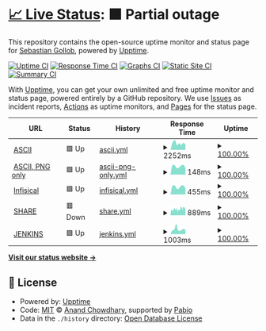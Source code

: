 # [📈 Live Status](https://status.gollob.dev): <!--live status--> **🟧 Partial outage**

This repository contains the open-source uptime monitor and status page for [Sebastian Gollob](gollob.dev), powered by [Upptime](https://github.com/upptime/upptime).

[![Uptime CI](https://github.com/sebastiangollob/uptime-monitor/workflows/Uptime%20CI/badge.svg)](https://github.com/sebastiangollob/uptime-monitor/actions?query=workflow%3A%22Uptime+CI%22)
[![Response Time CI](https://github.com/sebastiangollob/uptime-monitor/workflows/Response%20Time%20CI/badge.svg)](https://github.com/sebastiangollob/uptime-monitor/actions?query=workflow%3A%22Response+Time+CI%22)
[![Graphs CI](https://github.com/sebastiangollob/uptime-monitor/workflows/Graphs%20CI/badge.svg)](https://github.com/sebastiangollob/uptime-monitor/actions?query=workflow%3A%22Graphs+CI%22)
[![Static Site CI](https://github.com/sebastiangollob/uptime-monitor/workflows/Static%20Site%20CI/badge.svg)](https://github.com/sebastiangollob/uptime-monitor/actions?query=workflow%3A%22Static+Site+CI%22)
[![Summary CI](https://github.com/sebastiangollob/uptime-monitor/workflows/Summary%20CI/badge.svg)](https://github.com/sebastiangollob/uptime-monitor/actions?query=workflow%3A%22Summary+CI%22)

With [Upptime](https://upptime.js.org), you can get your own unlimited and free uptime monitor and status page, powered entirely by a GitHub repository. We use [Issues](https://github.com/sebastiangollob/uptime-monitor/issues) as incident reports, [Actions](https://github.com/sebastiangollob/uptime-monitor/actions) as uptime monitors, and [Pages](https://status.gollob.dev) for the status page.

<!--start: status pages-->
<!-- This summary is generated by Upptime (https://github.com/upptime/upptime) -->
<!-- Do not edit this manually, your changes will be overwritten -->
<!-- prettier-ignore -->
| URL | Status | History | Response Time | Uptime |
| --- | ------ | ------- | ------------- | ------ |
| <img alt="" src="https://icons.duckduckgo.com/ip3/ascii.ist.tugraz.at.ico" height="13"> [ASCII](https://ascii.ist.tugraz.at) | 🟩 Up | [ascii.yml](https://github.com/kochge/uptime-monitor/commits/HEAD/history/ascii.yml) | <details><summary><img alt="Response time graph" src="./graphs/ascii/response-time-week.png" height="20"> 2252ms</summary><br><a href="https://kochge.github.io/uptime-monitor/history/ascii"><img alt="Response time 2288" src="https://img.shields.io/endpoint?url=https%3A%2F%2Fraw.githubusercontent.com%2Fkochge%2Fuptime-monitor%2FHEAD%2Fapi%2Fascii%2Fresponse-time.json"></a><br><a href="https://kochge.github.io/uptime-monitor/history/ascii"><img alt="24-hour response time 1877" src="https://img.shields.io/endpoint?url=https%3A%2F%2Fraw.githubusercontent.com%2Fkochge%2Fuptime-monitor%2FHEAD%2Fapi%2Fascii%2Fresponse-time-day.json"></a><br><a href="https://kochge.github.io/uptime-monitor/history/ascii"><img alt="7-day response time 2252" src="https://img.shields.io/endpoint?url=https%3A%2F%2Fraw.githubusercontent.com%2Fkochge%2Fuptime-monitor%2FHEAD%2Fapi%2Fascii%2Fresponse-time-week.json"></a><br><a href="https://kochge.github.io/uptime-monitor/history/ascii"><img alt="30-day response time 3009" src="https://img.shields.io/endpoint?url=https%3A%2F%2Fraw.githubusercontent.com%2Fkochge%2Fuptime-monitor%2FHEAD%2Fapi%2Fascii%2Fresponse-time-month.json"></a><br><a href="https://kochge.github.io/uptime-monitor/history/ascii"><img alt="1-year response time 2338" src="https://img.shields.io/endpoint?url=https%3A%2F%2Fraw.githubusercontent.com%2Fkochge%2Fuptime-monitor%2FHEAD%2Fapi%2Fascii%2Fresponse-time-year.json"></a></details> | <details><summary><a href="https://kochge.github.io/uptime-monitor/history/ascii">100.00%</a></summary><a href="https://kochge.github.io/uptime-monitor/history/ascii"><img alt="All-time uptime 100.00%" src="https://img.shields.io/endpoint?url=https%3A%2F%2Fraw.githubusercontent.com%2Fkochge%2Fuptime-monitor%2FHEAD%2Fapi%2Fascii%2Fuptime.json"></a><br><a href="https://kochge.github.io/uptime-monitor/history/ascii"><img alt="24-hour uptime 100.00%" src="https://img.shields.io/endpoint?url=https%3A%2F%2Fraw.githubusercontent.com%2Fkochge%2Fuptime-monitor%2FHEAD%2Fapi%2Fascii%2Fuptime-day.json"></a><br><a href="https://kochge.github.io/uptime-monitor/history/ascii"><img alt="7-day uptime 100.00%" src="https://img.shields.io/endpoint?url=https%3A%2F%2Fraw.githubusercontent.com%2Fkochge%2Fuptime-monitor%2FHEAD%2Fapi%2Fascii%2Fuptime-week.json"></a><br><a href="https://kochge.github.io/uptime-monitor/history/ascii"><img alt="30-day uptime 100.00%" src="https://img.shields.io/endpoint?url=https%3A%2F%2Fraw.githubusercontent.com%2Fkochge%2Fuptime-monitor%2FHEAD%2Fapi%2Fascii%2Fuptime-month.json"></a><br><a href="https://kochge.github.io/uptime-monitor/history/ascii"><img alt="1-year uptime 100.00%" src="https://img.shields.io/endpoint?url=https%3A%2F%2Fraw.githubusercontent.com%2Fkochge%2Fuptime-monitor%2FHEAD%2Fapi%2Fascii%2Fuptime-year.json"></a></details>
| <img alt="" src="https://icons.duckduckgo.com/ip3/ascii.ist.tugraz.at.ico" height="13"> [ASCII, PNG only](https://ascii.ist.tugraz.at/images/pages/404.png) | 🟩 Up | [ascii-png-only.yml](https://github.com/kochge/uptime-monitor/commits/HEAD/history/ascii-png-only.yml) | <details><summary><img alt="Response time graph" src="./graphs/ascii-png-only/response-time-week.png" height="20"> 148ms</summary><br><a href="https://kochge.github.io/uptime-monitor/history/ascii-png-only"><img alt="Response time 136" src="https://img.shields.io/endpoint?url=https%3A%2F%2Fraw.githubusercontent.com%2Fkochge%2Fuptime-monitor%2FHEAD%2Fapi%2Fascii-png-only%2Fresponse-time.json"></a><br><a href="https://kochge.github.io/uptime-monitor/history/ascii-png-only"><img alt="24-hour response time 111" src="https://img.shields.io/endpoint?url=https%3A%2F%2Fraw.githubusercontent.com%2Fkochge%2Fuptime-monitor%2FHEAD%2Fapi%2Fascii-png-only%2Fresponse-time-day.json"></a><br><a href="https://kochge.github.io/uptime-monitor/history/ascii-png-only"><img alt="7-day response time 148" src="https://img.shields.io/endpoint?url=https%3A%2F%2Fraw.githubusercontent.com%2Fkochge%2Fuptime-monitor%2FHEAD%2Fapi%2Fascii-png-only%2Fresponse-time-week.json"></a><br><a href="https://kochge.github.io/uptime-monitor/history/ascii-png-only"><img alt="30-day response time 136" src="https://img.shields.io/endpoint?url=https%3A%2F%2Fraw.githubusercontent.com%2Fkochge%2Fuptime-monitor%2FHEAD%2Fapi%2Fascii-png-only%2Fresponse-time-month.json"></a><br><a href="https://kochge.github.io/uptime-monitor/history/ascii-png-only"><img alt="1-year response time 136" src="https://img.shields.io/endpoint?url=https%3A%2F%2Fraw.githubusercontent.com%2Fkochge%2Fuptime-monitor%2FHEAD%2Fapi%2Fascii-png-only%2Fresponse-time-year.json"></a></details> | <details><summary><a href="https://kochge.github.io/uptime-monitor/history/ascii-png-only">100.00%</a></summary><a href="https://kochge.github.io/uptime-monitor/history/ascii-png-only"><img alt="All-time uptime 100.00%" src="https://img.shields.io/endpoint?url=https%3A%2F%2Fraw.githubusercontent.com%2Fkochge%2Fuptime-monitor%2FHEAD%2Fapi%2Fascii-png-only%2Fuptime.json"></a><br><a href="https://kochge.github.io/uptime-monitor/history/ascii-png-only"><img alt="24-hour uptime 100.00%" src="https://img.shields.io/endpoint?url=https%3A%2F%2Fraw.githubusercontent.com%2Fkochge%2Fuptime-monitor%2FHEAD%2Fapi%2Fascii-png-only%2Fuptime-day.json"></a><br><a href="https://kochge.github.io/uptime-monitor/history/ascii-png-only"><img alt="7-day uptime 100.00%" src="https://img.shields.io/endpoint?url=https%3A%2F%2Fraw.githubusercontent.com%2Fkochge%2Fuptime-monitor%2FHEAD%2Fapi%2Fascii-png-only%2Fuptime-week.json"></a><br><a href="https://kochge.github.io/uptime-monitor/history/ascii-png-only"><img alt="30-day uptime 100.00%" src="https://img.shields.io/endpoint?url=https%3A%2F%2Fraw.githubusercontent.com%2Fkochge%2Fuptime-monitor%2FHEAD%2Fapi%2Fascii-png-only%2Fuptime-month.json"></a><br><a href="https://kochge.github.io/uptime-monitor/history/ascii-png-only"><img alt="1-year uptime 100.00%" src="https://img.shields.io/endpoint?url=https%3A%2F%2Fraw.githubusercontent.com%2Fkochge%2Fuptime-monitor%2FHEAD%2Fapi%2Fascii-png-only%2Fuptime-year.json"></a></details>
| <img alt="" src="https://icons.duckduckgo.com/ip3/secrets.quantix-core.com.ico" height="13"> [Infisical](https://secrets.quantix-core.com) | 🟩 Up | [infisical.yml](https://github.com/kochge/uptime-monitor/commits/HEAD/history/infisical.yml) | <details><summary><img alt="Response time graph" src="./graphs/infisical/response-time-week.png" height="20"> 455ms</summary><br><a href="https://kochge.github.io/uptime-monitor/history/infisical"><img alt="Response time 408" src="https://img.shields.io/endpoint?url=https%3A%2F%2Fraw.githubusercontent.com%2Fkochge%2Fuptime-monitor%2FHEAD%2Fapi%2Finfisical%2Fresponse-time.json"></a><br><a href="https://kochge.github.io/uptime-monitor/history/infisical"><img alt="24-hour response time 371" src="https://img.shields.io/endpoint?url=https%3A%2F%2Fraw.githubusercontent.com%2Fkochge%2Fuptime-monitor%2FHEAD%2Fapi%2Finfisical%2Fresponse-time-day.json"></a><br><a href="https://kochge.github.io/uptime-monitor/history/infisical"><img alt="7-day response time 455" src="https://img.shields.io/endpoint?url=https%3A%2F%2Fraw.githubusercontent.com%2Fkochge%2Fuptime-monitor%2FHEAD%2Fapi%2Finfisical%2Fresponse-time-week.json"></a><br><a href="https://kochge.github.io/uptime-monitor/history/infisical"><img alt="30-day response time 405" src="https://img.shields.io/endpoint?url=https%3A%2F%2Fraw.githubusercontent.com%2Fkochge%2Fuptime-monitor%2FHEAD%2Fapi%2Finfisical%2Fresponse-time-month.json"></a><br><a href="https://kochge.github.io/uptime-monitor/history/infisical"><img alt="1-year response time 408" src="https://img.shields.io/endpoint?url=https%3A%2F%2Fraw.githubusercontent.com%2Fkochge%2Fuptime-monitor%2FHEAD%2Fapi%2Finfisical%2Fresponse-time-year.json"></a></details> | <details><summary><a href="https://kochge.github.io/uptime-monitor/history/infisical">100.00%</a></summary><a href="https://kochge.github.io/uptime-monitor/history/infisical"><img alt="All-time uptime 100.00%" src="https://img.shields.io/endpoint?url=https%3A%2F%2Fraw.githubusercontent.com%2Fkochge%2Fuptime-monitor%2FHEAD%2Fapi%2Finfisical%2Fuptime.json"></a><br><a href="https://kochge.github.io/uptime-monitor/history/infisical"><img alt="24-hour uptime 100.00%" src="https://img.shields.io/endpoint?url=https%3A%2F%2Fraw.githubusercontent.com%2Fkochge%2Fuptime-monitor%2FHEAD%2Fapi%2Finfisical%2Fuptime-day.json"></a><br><a href="https://kochge.github.io/uptime-monitor/history/infisical"><img alt="7-day uptime 100.00%" src="https://img.shields.io/endpoint?url=https%3A%2F%2Fraw.githubusercontent.com%2Fkochge%2Fuptime-monitor%2FHEAD%2Fapi%2Finfisical%2Fuptime-week.json"></a><br><a href="https://kochge.github.io/uptime-monitor/history/infisical"><img alt="30-day uptime 100.00%" src="https://img.shields.io/endpoint?url=https%3A%2F%2Fraw.githubusercontent.com%2Fkochge%2Fuptime-monitor%2FHEAD%2Fapi%2Finfisical%2Fuptime-month.json"></a><br><a href="https://kochge.github.io/uptime-monitor/history/infisical"><img alt="1-year uptime 100.00%" src="https://img.shields.io/endpoint?url=https%3A%2F%2Fraw.githubusercontent.com%2Fkochge%2Fuptime-monitor%2FHEAD%2Fapi%2Finfisical%2Fuptime-year.json"></a></details>
| <img alt="" src="https://icons.duckduckgo.com/ip3/share.catrob.at.ico" height="13"> [SHARE](https://share.catrob.at) | 🟥 Down | [share.yml](https://github.com/kochge/uptime-monitor/commits/HEAD/history/share.yml) | <details><summary><img alt="Response time graph" src="./graphs/share/response-time-week.png" height="20"> 889ms</summary><br><a href="https://kochge.github.io/uptime-monitor/history/share"><img alt="Response time 2449" src="https://img.shields.io/endpoint?url=https%3A%2F%2Fraw.githubusercontent.com%2Fkochge%2Fuptime-monitor%2FHEAD%2Fapi%2Fshare%2Fresponse-time.json"></a><br><a href="https://kochge.github.io/uptime-monitor/history/share"><img alt="24-hour response time 766" src="https://img.shields.io/endpoint?url=https%3A%2F%2Fraw.githubusercontent.com%2Fkochge%2Fuptime-monitor%2FHEAD%2Fapi%2Fshare%2Fresponse-time-day.json"></a><br><a href="https://kochge.github.io/uptime-monitor/history/share"><img alt="7-day response time 889" src="https://img.shields.io/endpoint?url=https%3A%2F%2Fraw.githubusercontent.com%2Fkochge%2Fuptime-monitor%2FHEAD%2Fapi%2Fshare%2Fresponse-time-week.json"></a><br><a href="https://kochge.github.io/uptime-monitor/history/share"><img alt="30-day response time 2449" src="https://img.shields.io/endpoint?url=https%3A%2F%2Fraw.githubusercontent.com%2Fkochge%2Fuptime-monitor%2FHEAD%2Fapi%2Fshare%2Fresponse-time-month.json"></a><br><a href="https://kochge.github.io/uptime-monitor/history/share"><img alt="1-year response time 2449" src="https://img.shields.io/endpoint?url=https%3A%2F%2Fraw.githubusercontent.com%2Fkochge%2Fuptime-monitor%2FHEAD%2Fapi%2Fshare%2Fresponse-time-year.json"></a></details> | <details><summary><a href="https://kochge.github.io/uptime-monitor/history/share">100.00%</a></summary><a href="https://kochge.github.io/uptime-monitor/history/share"><img alt="All-time uptime 100.00%" src="https://img.shields.io/endpoint?url=https%3A%2F%2Fraw.githubusercontent.com%2Fkochge%2Fuptime-monitor%2FHEAD%2Fapi%2Fshare%2Fuptime.json"></a><br><a href="https://kochge.github.io/uptime-monitor/history/share"><img alt="24-hour uptime 100.00%" src="https://img.shields.io/endpoint?url=https%3A%2F%2Fraw.githubusercontent.com%2Fkochge%2Fuptime-monitor%2FHEAD%2Fapi%2Fshare%2Fuptime-day.json"></a><br><a href="https://kochge.github.io/uptime-monitor/history/share"><img alt="7-day uptime 100.00%" src="https://img.shields.io/endpoint?url=https%3A%2F%2Fraw.githubusercontent.com%2Fkochge%2Fuptime-monitor%2FHEAD%2Fapi%2Fshare%2Fuptime-week.json"></a><br><a href="https://kochge.github.io/uptime-monitor/history/share"><img alt="30-day uptime 100.00%" src="https://img.shields.io/endpoint?url=https%3A%2F%2Fraw.githubusercontent.com%2Fkochge%2Fuptime-monitor%2FHEAD%2Fapi%2Fshare%2Fuptime-month.json"></a><br><a href="https://kochge.github.io/uptime-monitor/history/share"><img alt="1-year uptime 100.00%" src="https://img.shields.io/endpoint?url=https%3A%2F%2Fraw.githubusercontent.com%2Fkochge%2Fuptime-monitor%2FHEAD%2Fapi%2Fshare%2Fuptime-year.json"></a></details>
| <img alt="" src="https://icons.duckduckgo.com/ip3/jenkins.catrob.at.ico" height="13"> [JENKINS](https://jenkins.catrob.at) | 🟩 Up | [jenkins.yml](https://github.com/kochge/uptime-monitor/commits/HEAD/history/jenkins.yml) | <details><summary><img alt="Response time graph" src="./graphs/jenkins/response-time-week.png" height="20"> 1003ms</summary><br><a href="https://kochge.github.io/uptime-monitor/history/jenkins"><img alt="Response time 935" src="https://img.shields.io/endpoint?url=https%3A%2F%2Fraw.githubusercontent.com%2Fkochge%2Fuptime-monitor%2FHEAD%2Fapi%2Fjenkins%2Fresponse-time.json"></a><br><a href="https://kochge.github.io/uptime-monitor/history/jenkins"><img alt="24-hour response time 821" src="https://img.shields.io/endpoint?url=https%3A%2F%2Fraw.githubusercontent.com%2Fkochge%2Fuptime-monitor%2FHEAD%2Fapi%2Fjenkins%2Fresponse-time-day.json"></a><br><a href="https://kochge.github.io/uptime-monitor/history/jenkins"><img alt="7-day response time 1003" src="https://img.shields.io/endpoint?url=https%3A%2F%2Fraw.githubusercontent.com%2Fkochge%2Fuptime-monitor%2FHEAD%2Fapi%2Fjenkins%2Fresponse-time-week.json"></a><br><a href="https://kochge.github.io/uptime-monitor/history/jenkins"><img alt="30-day response time 935" src="https://img.shields.io/endpoint?url=https%3A%2F%2Fraw.githubusercontent.com%2Fkochge%2Fuptime-monitor%2FHEAD%2Fapi%2Fjenkins%2Fresponse-time-month.json"></a><br><a href="https://kochge.github.io/uptime-monitor/history/jenkins"><img alt="1-year response time 935" src="https://img.shields.io/endpoint?url=https%3A%2F%2Fraw.githubusercontent.com%2Fkochge%2Fuptime-monitor%2FHEAD%2Fapi%2Fjenkins%2Fresponse-time-year.json"></a></details> | <details><summary><a href="https://kochge.github.io/uptime-monitor/history/jenkins">100.00%</a></summary><a href="https://kochge.github.io/uptime-monitor/history/jenkins"><img alt="All-time uptime 100.00%" src="https://img.shields.io/endpoint?url=https%3A%2F%2Fraw.githubusercontent.com%2Fkochge%2Fuptime-monitor%2FHEAD%2Fapi%2Fjenkins%2Fuptime.json"></a><br><a href="https://kochge.github.io/uptime-monitor/history/jenkins"><img alt="24-hour uptime 100.00%" src="https://img.shields.io/endpoint?url=https%3A%2F%2Fraw.githubusercontent.com%2Fkochge%2Fuptime-monitor%2FHEAD%2Fapi%2Fjenkins%2Fuptime-day.json"></a><br><a href="https://kochge.github.io/uptime-monitor/history/jenkins"><img alt="7-day uptime 100.00%" src="https://img.shields.io/endpoint?url=https%3A%2F%2Fraw.githubusercontent.com%2Fkochge%2Fuptime-monitor%2FHEAD%2Fapi%2Fjenkins%2Fuptime-week.json"></a><br><a href="https://kochge.github.io/uptime-monitor/history/jenkins"><img alt="30-day uptime 100.00%" src="https://img.shields.io/endpoint?url=https%3A%2F%2Fraw.githubusercontent.com%2Fkochge%2Fuptime-monitor%2FHEAD%2Fapi%2Fjenkins%2Fuptime-month.json"></a><br><a href="https://kochge.github.io/uptime-monitor/history/jenkins"><img alt="1-year uptime 100.00%" src="https://img.shields.io/endpoint?url=https%3A%2F%2Fraw.githubusercontent.com%2Fkochge%2Fuptime-monitor%2FHEAD%2Fapi%2Fjenkins%2Fuptime-year.json"></a></details>

<!--end: status pages-->

[**Visit our status website →**](https://status.gollob.dev)

## 📄 License

- Powered by: [Upptime](https://github.com/upptime/upptime)
- Code: [MIT](./LICENSE) © [Anand Chowdhary](https://anandchowdhary.com), supported by [Pabio](https://pabio.com)
- Data in the `./history` directory: [Open Database License](https://opendatacommons.org/licenses/odbl/1-0/)
